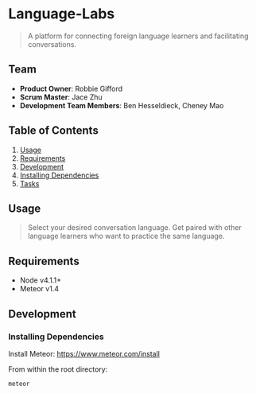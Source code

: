 # Language-Labs

> A platform for connecting foreign language learners and facilitating conversations. 

## Team

  - __Product Owner__: Robbie Gifford
  - __Scrum Master__: Jace Zhu
  - __Development Team Members__: Ben Hesseldieck, Cheney Mao

## Table of Contents

1. [Usage](#Usage)
2. [Requirements](#requirements)
3. [Development](#development)
  1. [Installing Dependencies](#installing-dependencies)
  2. [Tasks](#tasks)

## Usage

> Select your desired conversation language. Get paired with other language learners who want to practice the same language.

## Requirements

- Node v4.1.1+
- Meteor v1.4

## Development

### Installing Dependencies

Install Meteor:
https://www.meteor.com/install

From within the root directory:

```sh
meteor
```
